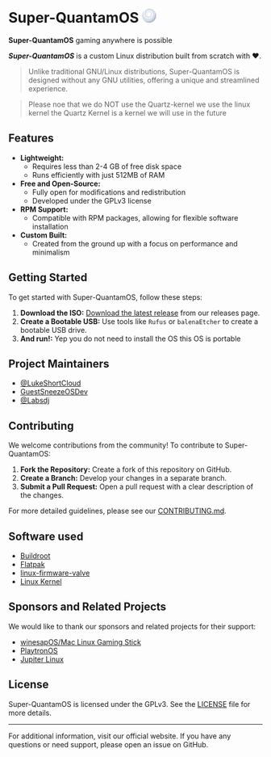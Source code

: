 # Super-QuantamOS <img src="https://raw.githubusercontent.com/NicklasVraa/NovaOS/935660d1cb80a06e14928aca683d863821be58ea/meta/logo.svg" width="28"/>
**Super-QuantamOS** gaming anywhere is possible

***Super-QuantamOS*** is a custom Linux distribution built from scratch with ❤️. 
> Unlike traditional GNU/Linux distributions, Super-QuantamOS is designed without any GNU utilities, offering a unique and streamlined experience.

> Please noe that we do NOT use the Quartz-kernel we use the linux kernel the Quartz Kernel is a kernel we will use in the future

## Features

- **Lightweight:** 
  - Requires less than 2-4 GB of free disk space
  - Runs efficiently with just 512MB of RAM
- **Free and Open-Source:**
  - Fully open for modifications and redistribution
  - Developed under the GPLv3 license
- **RPM Support:**
  - Compatible with RPM packages, allowing for flexible software installation
- **Custom Built:**
  - Created from the ground up with a focus on performance and minimalism

## Getting Started

To get started with Super-QuantamOS, follow these steps:

1. **Download the ISO:** [Download the latest release](#) from our releases page.
2. **Create a Bootable USB:** Use tools like `Rufus` or `balenaEtcher` to create a bootable USB drive.
3. **And run!:** Yep you do not need to install the OS this OS is portable

## Project Maintainers

- [@LukeShortCloud](https://github.com/LukeShortCloud)
- [GuestSneezeOSDev](https://github.com/GuestSneezeOSDev)
- [@Labsdj](https://github.com/Labsdj)

## Contributing

We welcome contributions from the community! To contribute to Super-QuantamOS:

1. **Fork the Repository:** Create a fork of this repository on GitHub.
2. **Create a Branch:** Develop your changes in a separate branch.
3. **Submit a Pull Request:** Open a pull request with a clear description of the changes.

For more detailed guidelines, please see our [CONTRIBUTING.md](CONTRIBUTING.md).

## Software used
* [Buildroot](https://buildroot.org/)
* [Flatpak](https://github.com/flatpak/flatpak)
* [linux-firmware-valve](https://aur.archlinux.org/packages/linux-firmware-valve)
* [Linux Kernel](https://github.com/torvalds/linux)

## Sponsors and Related Projects

We would like to thank our sponsors and related projects for their support:

- [winesapOS/Mac Linux Gaming Stick](https://github.com/LukeShortCloud/winesapOS)
- [PlaytronOS](https://playtron.one)
- [Jupiter Linux](https://github.com/GuestSneezeOSDev/Jupiter-Linux/tree/main)

## License

Super-QuantamOS is licensed under the GPLv3. See the [LICENSE](LICENSE) file for more details.

---

For additional information, visit our official website. If you have any questions or need support, please open an issue on GitHub.
